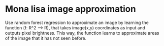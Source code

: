 # Mona lisa image approximation
Use random forest regression to approximate an image by learning the function (f: R^2 --> R), that takes image(x,y) coordinates as input and outputs pixel brightness. This way, the function learns to approximate areas of the image that it has not seen before. 
<!-- ![alt text](https://github.com/zoelovecoffee/machine_learning/blob/[branch]/image.jpg?raw=true) -->
